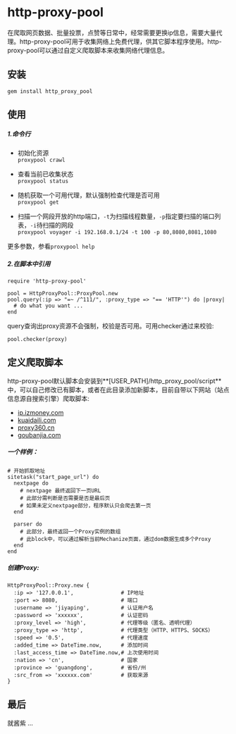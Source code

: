 # http-proxy-pool 

在爬取网页数据、批量投票，点赞等日常中，经常需要更换ip信息，需要大量代理。http-proxy-pool可用于收集网络上免费代理，供其它脚本程序使用。http-proxy-pool可以通过自定义爬取脚本来收集网络代理信息。

## 安装

`gem install http_proxy_pool`


## 使用

##### 1.命令行

* 初始化资源  
`proxypool crawl`

* 查看当前已收集状态  
`proxypool status`

* 随机获取一个可用代理，默认强制检查代理是否可用  
`proxypool get`

* 扫描一个网段开放的http端口，`-t`为扫描线程数量，`-p`指定要扫描的端口列表，`-i`待扫描的网段   
`proxypool voyager -i 192.168.0.1/24 -t 100 -p 80,8080,8081,1080`

更多参数，参看`proxypool help`

##### 2.在脚本中引用

    require 'http-proxy-pool'  

    pool = HttpProxyPool::ProxyPool.new  
    pool.query(:ip => "=~ /^111/", :proxy_type => "== 'HTTP'") do |proxy|
      # do what you want ...
    end

query查询出proxy资源不会强制，校验是否可用。可用checker通过来校验:

    pool.checker(proxy)

## 定义爬取脚本
http-proxy-pool默认脚本会安装到**[USER\_PATH]/http\_proxy\_pool/script**中，可以自己修改已有脚本，或者在此目录添加新脚本，目前自带以下网站（站点信息源自搜索引擎）爬取脚本:  

* [ip.izmoney.com](http://ip.izmoney.com)
* [kuaidaili.com](http://www.kuaidaili.com)
* [proxy360.cn](http://www.proxy360.cn)
* [goubanjia.com](http://proxy.goubanjia.com)

##### 一个样例：
	
	# 开始抓取地址
    sitetask("start_page_url") do
      nextpage do
        # nextpage 最终返回下一页URL
        # 此部分需判断是否需要是否是最后页
        # 如果未定义nextpage部分，程序默认只会爬去第一页
      end

      parser do
        # 此部分，最终返回一个Proxy实例的数组
        # 此block中，可以通过解析当前Mechanize页面，通过dom数据生成多个Proxy
      end
    end

##### 创建Proxy:

    HttpProxyPool::Proxy.new {
      :ip => '127.0.0.1', 				# IP地址
      :port => 8080,					# 端口
      :username => 'jiyaping',			# 认证用户名
      :password => 'xxxxxx',			# 认证密码
      :proxy_level => 'high',			# 代理等级（匿名、透明代理）
      :proxy_type => 'http',			# 代理类型（HTTP、HTTPS、SOCKS）
      :speed => '0.5',					# 代理速度
      :added_time => DateTime.now,		# 添加时间
      :last_access_time => DateTime.now,# 上次使用时间
      :nation => 'cn',					# 国家
      :province => 'guangdong',			# 省份/州
      :src_from => 'xxxxxx.com'			# 获取来源
    }

## 最后

就酱紫 ...
